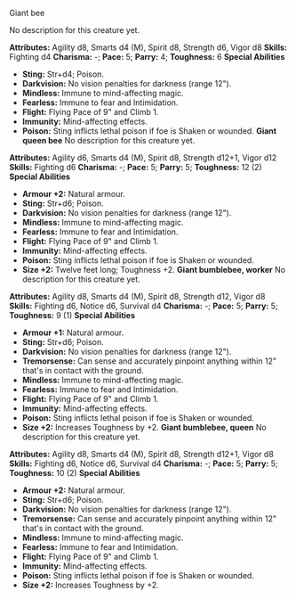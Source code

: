 Giant bee

No description for this creature yet.

**Attributes:** Agility d8, Smarts d4 (M), Spirit d8, Strength d6, Vigor
d8
**Skills:** Fighting d4
**Charisma:** -; **Pace:** 5; **Parry:** 4; **Toughness:** 6
**Special Abilities**
- **Sting:** Str+d4; Poison.
- **Darkvision:** No vision penalties for darkness (range 12").
- **Mindless:** Immune to mind-affecting magic.
- **Fearless:** Immune to fear and Intimidation.
- **Flight:** Flying Pace of 9" and Climb 1.
- **Immunity:** Mind-affecting effects.
- **Poison:** Sting inflicts lethal poison if foe is Shaken or wounded.
**Giant queen bee**
No description for this creature yet.

**Attributes:** Agility d6, Smarts d4 (M), Spirit d8, Strength d12+1,
Vigor d12
**Skills:** Fighting d6
**Charisma:** -; **Pace:** 5; **Parry:** 5; **Toughness:** 12 (2)
**Special Abilities**
- **Armour +2:** Natural armour.
- **Sting:** Str+d6; Poison.
- **Darkvision:** No vision penalties for darkness (range 12").
- **Mindless:** Immune to mind-affecting magic.
- **Fearless:** Immune to fear and Intimidation.
- **Flight:** Flying Pace of 9" and Climb 1.
- **Immunity:** Mind-affecting effects.
- **Poison:** Sting inflicts lethal poison if foe is Shaken or wounded.
- **Size +2:** Twelve feet long; Toughness +2.
**Giant bumblebee, worker**
No description for this creature yet.

**Attributes:** Agility d8, Smarts d4 (M), Spirit d8, Strength d12,
Vigor d8
**Skills:** Fighting d6, Notice d6, Survival d4
**Charisma:** -; **Pace:** 5; **Parry:** 5; **Toughness:** 9 (1)
**Special Abilities**
- **Armour +1:** Natural armour.
- **Sting:** Str+d6; Poison.
- **Darkvision:** No vision penalties for darkness (range 12").
- **Tremorsense:** Can sense and accurately pinpoint anything within
12" that's in contact with the ground.
- **Mindless:** Immune to mind-affecting magic.
- **Fearless:** Immune to fear and Intimidation.
- **Flight:** Flying Pace of 9" and Climb 1.
- **Immunity:** Mind-affecting effects.
- **Poison:** Sting inflicts lethal poison if foe is Shaken or wounded.
- **Size +2:** Increases Toughness by +2.
**Giant bumblebee, queen**
No description for this creature yet.

**Attributes:** Agility d8, Smarts d4 (M), Spirit d8, Strength d12+1,
Vigor d8
**Skills:** Fighting d6, Notice d6, Survival d4
**Charisma:** -; **Pace:** 5; **Parry:** 5; **Toughness:** 10 (2)
**Special Abilities**
- **Armour +2:** Natural armour.
- **Sting:** Str+d6; Poison.
- **Darkvision:** No vision penalties for darkness (range 12").
- **Tremorsense:** Can sense and accurately pinpoint anything within
12" that's in contact with the ground.
- **Mindless:** Immune to mind-affecting magic.
- **Fearless:** Immune to fear and Intimidation.
- **Flight:** Flying Pace of 9" and Climb 1.
- **Immunity:** Mind-affecting effects.
- **Poison:** Sting inflicts lethal poison if foe is Shaken or wounded.
- **Size +2:** Increases Toughness by +2.

